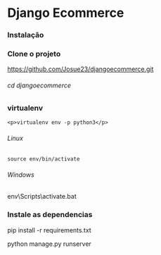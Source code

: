 # Django Ecommerce

### Instalação
### Clone o projeto
https://github.com/Josue23/djangoecommerce.git
###### cd djangoecommerce

### virtualenv
    <p>virtualenv env -p python3</p>

###### Linux
    source env/bin/activate

###### Windows
  <p>env\Scripts\activate.bat</p>


### Instale as dependencias
  <p>pip install -r requirements.txt</p>
  <p>python manage.py runserver</p>
